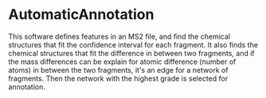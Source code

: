 # AutomaticAnnotation
This software defines features in an MS2 file, and find the chemical structures that fit the confidence interval for each fragment. It also finds the chemical structures that fit the difference in between two fragments, and if the mass differences can be explain for atomic difference (number of atoms) in between the two fragments, it's an edge for a network of fragments. Then the network with the highest grade is selected for annotation.
